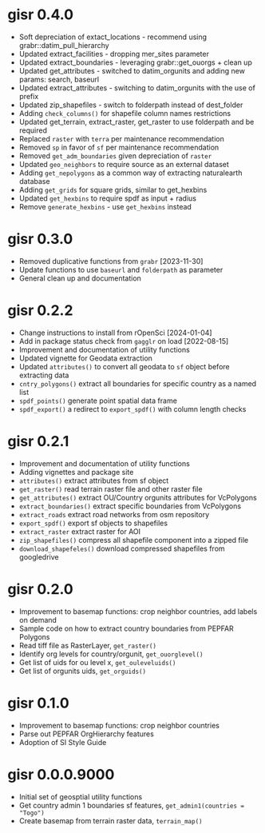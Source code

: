 # gisr 0.4.0

* Soft depreciation of extact_locations - recommend using grabr::datim_pull_hierarchy
* Updated extract_facilities - dropping mer_sites parameter
* Updated extract_boundaries - leveraging grabr::get_ouorgs + clean up
* Updated get_attributes - switched to datim_orgunits and adding new params: search, baseurl
* Updated extract_attributes - switching to datim_orgunits with the use of prefix
* Updated zip_shapefiles - switch to folderpath instead of dest_folder
* Adding `check_columns()` for shapefile column names restrictions
* Updated get_terrain, extract_raster, get_raster to use folderpath and be required
* Replaced `raster` with `terra` per maintenance recommendation
* Removed `sp` in favor of `sf` per maintenance recommendation
* Removed `get_adm_boundaries` given depreciation of `raster`
* Updated `geo_neighbors` to require source as an external dataset
* Adding `get_nepolygons` as a common way of extracting naturalearth database
* Adding `get_grids` for square grids, similar to get_hexbins
* Updated `get_hexbins` to require spdf as input + radius
* Remove `generate_hexbins` - use `get_hexbins` instead

# gisr 0.3.0

* Removed duplicative functions from `grabr` [2023-11-30]
* Update functions to use `baseurl` and `folderpath` as parameter
* General clean up and documentation

# gisr 0.2.2
* Change instructions to install from rOpenSci [2024-01-04]
* Add in package status check from `gagglr` on load [2022-08-15]
* Improvement and documentation of utility functions
* Updated vignette for Geodata extraction
* Updated `attributes()` to convert all geodata to `sf` object before extracting data
* `cntry_polygons()` extract all boundaries for specific country as a named list
* `spdf_points()` generate point spatial data frame
* `spdf_export()` a redirect to `export_spdf()` with column length checks

# gisr 0.2.1

* Improvement and documentation of utility functions
* Adding vignettes and package site
* `attributes()` extract attributes from sf object
* `get_raster()` read terrain raster file and other raster file
* `get_attributes()` extract OU/Country orgunits attributes for VcPolygons
* `extract_boundaries()` extract specific boundaries from VcPolygons
* `extract_roads` extract road networks from osm repository
* `export_spdf()` export sf objects to shapefiles
* `extract_raster` extract raster for AOI
* `zip_shapefiles()` compress all shapefile component into a zipped file
* `download_shapefeles()` download compressed shapefiles from googledrive


# gisr 0.2.0

* Improvement to basemap functions: crop neighbor countries, add labels on demand
* Sample code on how to extract country boundaries from PEPFAR Polygons
* Read tiff file as RasterLayer, `get_raster()`
* Identify org levels for country/orgunit, `get_ouorglevel()`
* Get list of uids for ou level x, `get_ouleveluids()`
* Get list of orgunits uids, `get_orguids()`

# gisr 0.1.0

* Improvement to basemap functions: crop neighbor countries
* Parse out PEPFAR OrgHierarchy features
* Adoption of SI Style Guide

# gisr 0.0.0.9000

* Initial set of geosptial utility functions
* Get country admin 1 boundaries sf features, `get_admin1(countries = "Togo")`
* Create basemap from terrain raster data, `terrain_map()`

